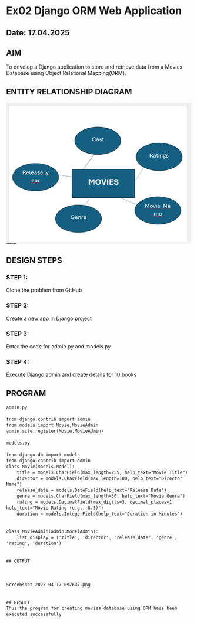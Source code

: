 # Ex02 Django ORM Web Application
## Date: 17.04.2025

## AIM
To develop a Django application to store and retrieve data from a Movies Database using Object Relational Mapping(ORM).

## ENTITY RELATIONSHIP DIAGRAM
![alt text](3.png)

## DESIGN STEPS

### STEP 1:
Clone the problem from GitHub

### STEP 2:
Create a new app in Django project

### STEP 3:
Enter the code for admin.py and models.py

### STEP 4:
Execute Django admin and create details for 10 books

## PROGRAM
```
admin.py

from django.contrib import admin
from.models import Movie,MovieAdmin
admin.site.register(Movie,MovieAdmin)

models.py

from django.db import models
from django.contrib import admin
class Movie(models.Model):
    title = models.CharField(max_length=255, help_text="Movie Title")
    director = models.CharField(max_length=100, help_text="Director Name")
    release_date = models.DateField(help_text="Release Date")
    genre = models.CharField(max_length=50, help_text="Movie Genre")
    rating = models.DecimalField(max_digits=3, decimal_places=1, help_text="Movie Rating (e.g., 8.5)")
    duration = models.IntegerField(help_text="Duration in Minutes")


class MovieAdmin(admin.ModelAdmin):
    list_display = ('title', 'director', 'release_date', 'genre', 'rating', 'duration')
    ```

## OUTPUT



Screenshot 2025-04-17 092637.png


## RESULT
Thus the program for creating movies database using ORM hass been executed successfully

